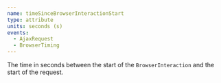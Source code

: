 ```yaml
---
name: timeSinceBrowserInteractionStart
type: attribute
units: seconds (s)
events:
  - AjaxRequest
  - BrowserTiming
---
```


The time in seconds between the start of the `BrowserInteraction` and the start of the request.